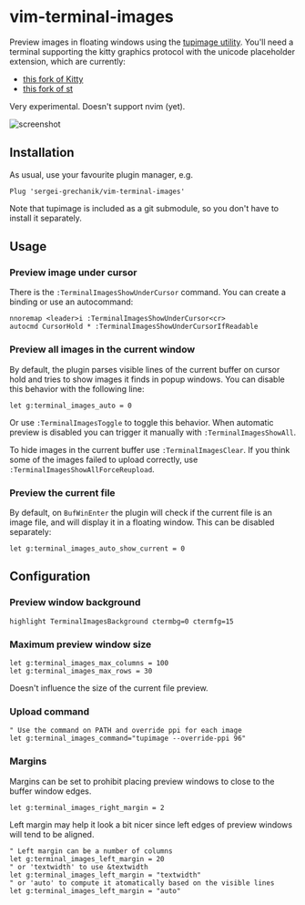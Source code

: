 # vim-terminal-images

Preview images in floating windows using the [tupimage
utility](https://github.com/sergei-grechanik/tupimage). You'll need a terminal
supporting the kitty graphics protocol with the unicode placeholder extension,
which are currently:
- [this fork of Kitty](https://github.com/sergei-grechanik/kitty/tree/unicode-placeholders)
- [this fork of st](https://github.com/sergei-grechanik/st/tree/graphics)

Very experimental.
Doesn't support nvim (yet).

![screenshot](https://user-images.githubusercontent.com/1084979/187103012-0e71333a-2c60-4f8d-8915-9dfa086686b6.png)

## Installation

As usual, use your favourite plugin manager, e.g.

    Plug 'sergei-grechanik/vim-terminal-images'

Note that tupimage is included as a git submodule, so you don't have to install
it separately.

## Usage

### Preview image under cursor

There is the `:TerminalImagesShowUnderCursor` command. You can create a binding
or use an autocommand:

    nnoremap <leader>i :TerminalImagesShowUnderCursor<cr>
    autocmd CursorHold * :TerminalImagesShowUnderCursorIfReadable

### Preview all images in the current window

By default, the plugin parses visible lines of the current buffer on cursor hold
and tries to show images it finds in popup windows. You can disable this
behavior with the following line:

    let g:terminal_images_auto = 0

Or use `:TerminalImagesToggle` to toggle this behavior. When automatic preview
is disabled you can trigger it manually with `:TerminalImagesShowAll`.

To hide images in the current buffer use `:TerminalImagesClear`. If you think
some of the images failed to upload correctly, use
`:TerminalImagesShowAllForceReupload`.

### Preview the current file

By default, on `BufWinEnter` the plugin will check if the current file is an
image file, and will display it in a floating window. This can be disabled
separately:

    let g:terminal_images_auto_show_current = 0

## Configuration

### Preview window background

    highlight TerminalImagesBackground ctermbg=0 ctermfg=15

### Maximum preview window size

    let g:terminal_images_max_columns = 100
    let g:terminal_images_max_rows = 30

Doesn't influence the size of the current file preview.

### Upload command

    " Use the command on PATH and override ppi for each image
    let g:terminal_images_command="tupimage --override-ppi 96"

### Margins

Margins can be set to prohibit placing preview windows to close to the buffer
window edges.

    let g:terminal_images_right_margin = 2

Left margin may help it look a bit nicer since left edges of preview windows
will tend to be aligned.

    " Left margin can be a number of columns
    let g:terminal_images_left_margin = 20
    " or 'textwidth' to use &textwidth
    let g:terminal_images_left_margin = "textwidth"
    " or 'auto' to compute it atomatically based on the visible lines
    let g:terminal_images_left_margin = "auto"
